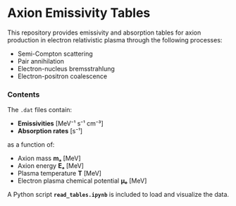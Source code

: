 # Axion Emissivity Tables

This repository provides emissivity and absorption tables for axion production in electron relativistic plasma through the following processes:

- Semi-Compton scattering  
- Pair annihilation  
- Electron-nucleus bremsstrahlung  
- Electron-positron coalescence  

### **Contents**
The `.dat` files contain:
- **Emissivities** [MeV⁻¹ s⁻¹ cm⁻³]  
- **Absorption rates** [s⁻¹]  

as a function of:
- Axion mass **mₐ** [MeV]  
- Axion energy **Eₐ** [MeV]  
- Plasma temperature **T** [MeV]  
- Electron plasma chemical potential **μₑ** [MeV]  

A Python script **`read_tables.ipynb`** is included to load and visualize the data.
